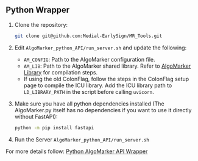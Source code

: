## Python Wrapper

1. Clone the repository:
   ```bash
   git clone git@github.com:Medial-EarlySign/MR_Tools.git
   ```
2. Edit `AlgoMarker_python_API/run_server.sh` and update the following:

   - `AM_CONFIG`: Path to the AlgoMarker configuration file.
   - `AM_LIB`: Path to the AlgoMarker shared library. Refer to [AlgoMarker Library](../AlgoMarker_Library.md) for compilation steps.
   - If using the old ColonFlag, follow the steps in the ColonFlag setup page to compile the ICU library. Add the ICU library path to `LD_LIBRARY_PATH` in the script before calling `uvicorn`.
3. Make sure you have all python dependencies installed (The AlgoMarker.py itself has no dependencies if you want to use it directly without FastAPI):
   ```bash
   python -m pip install fastapi
   ```
4. Run the Server `AlgoMarker_python_API/run_server.sh`

For more details follow: [Python AlgoMarker API Wrapper](../../Python/Python%20AlgoMarker%20API%20Wrapper.md)